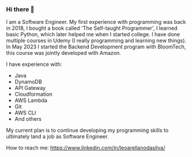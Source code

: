 ### Hi there 👋

I am a Software Engineer. My first experience with programming was back in 2018, I bought a book called 'The Self-taught Programmer', I learned basic Python, which later helped me when I started college. I have done multiple courses in Udemy (I really programming and learning new things). In May 2023 I started the Backend Development program with BloomTech, this course was jointly developed with Amazon. 

I have experience with: 
* Java
* DynamoDB
* API Gateway
* Cloudformation
* AWS Lambda
* Git
* AWS CLI
* And others 

My current plan is to continue developing my programming skills to ultimately land a job as Software Engineer.

How to reach me: https://www.linkedin.com/in/leoarellanodasilva/



<!--
**leo7arellano/leo7arellano** is a ✨ _special_ ✨ repository because its `README.md` (this file) appears on your GitHub profile.

Here are some ideas to get you started:

- 🔭 I’m currently working on ...
- 🌱 I’m currently learning ...
- 👯 I’m looking to collaborate on ...
- 🤔 I’m looking for help with ...
- 💬 Ask me about ...
- 📫 How to reach me: ...
- 😄 Pronouns: ...
- ⚡ Fun fact: ...
-->

